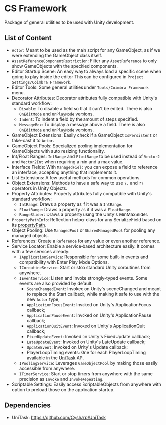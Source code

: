 # CS Framework

Package of general utilities to be used with Unity development.

## List of Content

- `Actor`: Meant to be used as the main script for any GameObject, as if we were extending the GameObject class itself.
- `AssetReferenceComponentRestriction`: Filter any `AssetReference` to only show GameObjects with the specified components.
- Editor Startup Scene: An easy way to always load a specific scene when going to play inside the editor This can be configured in `Project Settings/Coimbra Framework`.
- Editor Tools: Some general utilities under `Tools/Coimbra Framework` menu.
- Decorator Attributes: Decorator attributes fully compatible with Unity's standard workflow:
  - `Disable`: To disable a field so that it can't be edited. There is also `OnEditMode` and `OnPlayMode` versions.
  - `Indent`: To indent a field by the amount of steps specified.
  - `MessageBox`: To display a message above a field. There is also `OnEditMode` and `OnPlayMode` versions.
- GameObject Extensions: Easily check if a GameObject `IsPersistent` or fake-cast it to `Actor`.
- GameObject Pools: Specialized pooling implementation for GameObjects with auto resizing functionality.
- Int/Float Ranges: `IntRange` and `FloatRange` to be used instead of `Vector2` and `Vector2Int` when requiring a min and a max value.
- Interface Fields: With `ManagedField` you can expose a field to reference an interface, accepting anything that implements it.
- List Extensions: A few useful methods for common operations.
- Object Extensions: Methods to have a safe way to use `?.` and `??` operators in Unity Objects.
- Property Attributes: Property attributes fully compatible with Unity's standard workflow:
    - `IntRange`: Draws a property as if it was a `IntRange`.
    - `FloatRange`: Draws a property as if it was a `FloatRange`.
    - `RangeSlider`: Draws a property using the Unity's MinMaxSlider.
- `PropertyPathInfo`: Reflection helper class for any SerializeField based on its [propertyPath](https://docs.unity3d.com/ScriptReference/SerializedProperty-propertyPath.html).
- Object Pooling: Use `ManagedPool` or `SharedManagedPool` for pooling any managed objects.
- References: Create a `Reference` for any value or even another reference.
- Service Locator: Enable a service-based architecture easily. It comes with a few services already:
  - `IApplicationService`: Responsible for some built-in events and compatibility with Enter Play Mode Options.
  - `ICoroutineService`: Start or stop standard Unity coroutines from anywhere.
  - `IEventService`: Listen and invoke strongly-typed events. Some events are also provided by default:
    - `SceneChangedEvent`: Invoked on Unity's sceneChanged and meant to replace the Start callback, while making it safe to use with the new `Actor` type;
    - `ApplicationFocusEvent`: Invoked on Unity's ApplicationFocus callback;
    - `ApplicationPauseEvent`: Invoked on Unity's ApplicationPause callback;
    - `ApplicationQuitEvent`: Invoked on Unity's ApplicationQuit callback;
    - `FixedUpdateEvent`: Invoked on Unity's FixedUpdate callback;
    - `LateUpdateEvent`: Invoked on Unity's LateUpdate callback;
    - `UpdateEvent`: Invoked on Unity's Update callback;
    - PlayerLoopTiming events: One for each PlayerLoopTiming available in the [UniTask](https://github.com/Cysharp/UniTask) API.
  - `IPoolingService`: Leverages `GameObjectPool` by making those easily accessible from anywhere.
  - `ITimerService`: Start or stop timers from anywhere with the same precision as `Invoke` and `InvokeRepeating`.
- Scriptable Settings: Easily access ScriptableObjects from anywhere with option to preload those on the application startup.

## Dependencies

- UniTask: https://github.com/Cysharp/UniTask
